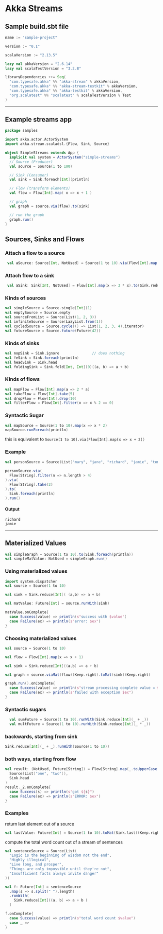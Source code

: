 # Akka Streams

## Sample build.sbt file

```sbt
name := "sample-project"

version := "0.1"

scalaVersion := "2.13.5"

lazy val akkaVersion = "2.6.14"
lazy val scalaTestVersion = "3.2.8"

libraryDependencies ++= Seq(
  "com.typesafe.akka" %% "akka-stream" % akkaVersion,
  "com.typesafe.akka" %% "akka-stream-testkit" % akkaVersion,
  "com.typesafe.akka" %% "akka-testkit" % akkaVersion,
  "org.scalatest" %% "scalatest" % scalaTestVersion % Test
)
```

---

## Example streams app

```scala
package samples

import akka.actor.ActorSystem
import akka.stream.scaladsl.{Flow, Sink, Source}

object SimpleStreams extends App {
  implicit val system = ActorSystem("simple-streams")
  // Source (Producer)
  val source = Source(1 to 100)

  // Sink (Consumer)
  val sink = Sink.foreach[Int](println)

  // Flow (transform elements)
  val flow = Flow[Int].map( x => x + 1 )

  // graph
  val graph = source.via(flow).to(sink)

  // run the graph
  graph.run()
}
```
## Sources, Sinks and Flows
### Attach a flow to a source 

```scala
 val aSource: Source[Int, NotUsed] = Source(1 to 10).via(Flow[Int].map(x =>  2*x))
```

### Attach flow to a sink

```scala
 val aSink: Sink[Int, NotUsed] = Flow[Int].map(x => 3 * x).to(Sink.reduce[Int](_ + _))
```

### Kinds of sources

```scala
val singleSource = Source.single[Int](1)
val emptySource = Source.empty
val sourceFromList = Source(List(1, 2, 3))
val infiniteSource = Source(LazyList.from(1))
val cycledSource = Source.cycle(() => List(1, 2, 3, 4).iterator)
val futureSource = Source.future(Future(42))
```

### Kinds of sinks

```scala
val nopSink = Sink.ignore               // does nothing
val feSink = Sink.foreach(println)
val headSink = Sink.head
val foldingSink = Sink.fold[Int, Int](0)((a, b) => a + b)
```


### Kinds of flows

```scala
val mapFlow = Flow[Int].map(a => 2 * a)
val takeFlow = Flow[Int].take(5)
val dropFlow = Flow[Int].drop(10)
val filterFlow = Flow[Int].filter(x => x % 2 == 0)
```

### Syntactic Sugar

```scala
val mapSource = Source(1 to 10).map(x => x * 2) 
mapSource.runForeach(println)
```
this is equivalent to `Source(1 to 10).via(Flow[Int].map(x => x + 2))`

### Example

```scala
val personSource = Source(List("mary", "jane", "richard", "jamie", "tom", "robert"))
  
personSource.via(
  Flow[String].filter(n => n.length > 4)
).via(
  Flow[String].take(2)
).to(
  Sink.foreach(println)
).run()
```

#### Output
```
richard
jamie
```

---
## Materialized Values

```scala
val simpleGraph = Source(1 to 10).to(Sink.foreach(println))
val simpleMatValue: NotUsed = simpleGraph.run()
```

### Using materialized values

```scala
import system.dispatcher
val source = Source(1 to 10)

val sink = Sink.reduce[Int]( (a,b) => a + b)

val matValue: Future[Int] = source.runWith(sink)

matValue.onComplete{
  case Success(value) => println(s"success with $value")
  case Failure(ex) => println(s"error: $ex")
}
```

### Choosing materialized values

```scala
val source = Source(1 to 10)

val flow = Flow[Int].map(x => x + 1)

val sink = Sink.reduce[Int]((a,b) => a + b)

val graph = source.viaMat(flow)(Keep.right).toMat(sink)(Keep.right)

graph.run().onComplete{
  case Success(value) => println(s"stream processing complete value = $value")
  case Failure(ex) => println(s"failed with exception $ex")
}
```
### Syntactic sugars

```scala
  val sumFuture = Source(1 to 10).runWith(Sink.reduce[Int](_ + _))
  val multFuture = Source(1 to 10).runWith(Sink.reduce[Int](_ * _))

```

### backwards, starting from sink

```scala
Sink.reduce[Int](_ + _).runWith(Source(1 to 10))
```

### both ways, starting from flow

```scala
val result: (NotUsed, Future[String]) = Flow[String].map(_.toUpperCase()).runWith(
  Source(List("one", "two")),
  Sink.head
)
result._2.onComplete{
  case Success(s) => println(s"got ${s}")
  case Failure(ex) => println(s"ERROR: $ex")
}
```

### Examples

return last element out of a source

```scala
val lastValue: Future[Int] = Source(1 to 10).toMat(Sink.last)(Keep.right).run()
```

compute the total word count out of a stream of sentences

```scala
val sentenceSource = Source(List(
  "Logic is the beginning of wisdom not the end",
  "Highly illogical",
  "Live long, and prosper",
  "Things are only impossible until they're not",
  "Insufficient facts always invite danger"
))

val f: Future[Int] = sentenceSource
  .map(s => s.split(" ").length)
  .runWith(
    Sink.reduce[Int]((a, b) => a + b )
  )

f.onComplete{
  case Success(value) => println(s"total word count $value")
  case _ =>
}
```

